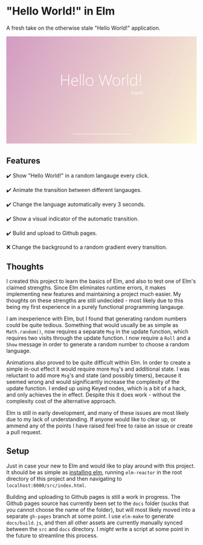 # "Hello World!" in Elm

A fresh take on the otherwise stale "Hello World!" application.

![preview of elm-hello](https://github.com/scottwillmoore/elm-hello/raw/master/preview.gif)

## Features

✔️ Show "Hello World!" in a random langauge every click.

✔️ Animate the transition between different langauges.

✔️ Change the language automatically every 3 seconds.

✔️ Show a visual indicator of the automatic transition.

✔️  Build and upload to Github pages.

❌ Change the background to a random gradient every transition.

## Thoughts

I created this project to learn the basics of Elm, and also to test one of Elm's claimed strengths. Since Elm eliminates runtime errors, it makes implementing new features and maintaining a project much easier. My thoughts on these strengths are still undecided - most likely due to this being my first experience in a purely functional programming langauge.

I am inexperience with Elm, but I found that generating random numbers could be quite tedious. Something that would usually be as simple as `Math.random()`, now requires a separate `Msg` in the update function, which requires two visits through the update function. I now require a `Roll` and a `Show` message in order to generate a random number to choose a random language.

Animations also proved to be quite difficult within Elm. In order to create a simple in-out effect it would require more `Msg`'s and additional state. I was reluctant to add more `Msg`'s and state (and possibly timers), because it seemed wrong and would significantly increase the complexity of the update function. I ended up using Keyed nodes, which is a bit of a hack, and only achieves the in effect. Despite this it does work - without the complexity cost of the alternative approach.

Elm is still in early development, and many of these issues are most likely due to my lack of understanding. If anyone would like to clear up, or ammend any of the points I have raised feel free to raise an issue or create a pull request.

## Setup

Just in case your new to Elm and would like to play around with this project. It should be as simple as [installing elm](https://guide.elm-lang.org/install.html), running `elm-reactor` in the root directory of this project and then navigating to `localhost:8000/src/index.html`.

Building and uploading to Github pages is still a work in progress. The Github pages source has currently been set to the `docs` folder (sucks that you cannot choose the name of the folder), but will most likely moved into a separate `gh-pages` branch at some point. I use `elm-make` to generate `docs/build.js`, and then all other assets are currently manually synced between the `src` and `docs` directory. I *might* write a script at some point in the future to streamline this process.
